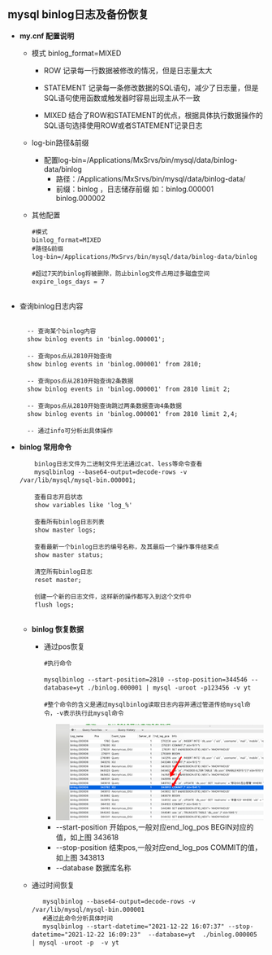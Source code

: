 ## mysql binlog日志及备份恢复

- **my.cnf 配置说明**
    - 模式 binlog_format=MIXED
      * ROW 
        记录每一行数据被修改的情况，但是日志量太大
        
      * STATEMENT
        记录每一条修改数据的SQL语句，减少了日志量，但是SQL语句使用函数或触发器时容易出现主从不一致
        
      * MIXED
        结合了ROW和STATEMENT的优点，根据具体执行数据操作的SQL语句选择使用ROW或者STATEMENT记录日志
      
    - log-bin路径&前缀
        * 配置log-bin=/Applications/MxSrvs/bin/mysql/data/binlog-data/binlog
          - 路径：/Applications/MxSrvs/bin/mysql/data/binlog-data/
          - 前缀：binlog ，日志储存前缀 如：binlog.000001 binlog.000002
        
    - 其他配置
      
        ```text
        #模式
        binlog_format=MIXED
        #路径&前缀
        log-bin=/Applications/MxSrvs/bin/mysql/data/binlog-data/binlog
          
        #超过7天的binlog将被删除，防止binlog文件占用过多磁盘空间
        expire_logs_days = 7
          
       ```
    
- 查询binlog日志内容

    ```mysql
        
      -- 查询某个binlog内容
      show binlog events in 'binlog.000001';
    
      -- 查询pos点从2810开始查询
      show binlog events in 'binlog.000001' from 2810;
    
      -- 查询pos点从2810开始查询2条数据
      show binlog events in 'binlog.000001' from 2810 limit 2;
    
      -- 查询pos点从2810开始查询跳过两条数据查询4条数据
      show binlog events in 'binlog.000001' from 2810 limit 2,4;
  
      -- 通过info可分析出具体操作  
    ```

- **binlog 常用命令**
  
    ```text
        binlog日志文件为二进制文件无法通过cat、less等命令查看
        mysqlbinlog --base64-output=decode-rows -v /var/lib/mysql/mysql-bin.000001;
        
        查看日志开启状态
        show variables like 'log_%'
        
        查看所有binlog日志列表 
        show master logs;
        
        查看最新一个binlog日志的编号名称，及其最后一个操作事件结束点
        show master status;
        
        清空所有binlog日志
        reset master;
  
        创建一个新的日志文件，这样新的操作都写入到这个文件中
        flush logs;
     
    ```
  
  - **binlog 恢复数据**
    - 通过pos恢复
      ```shell
      #执行命令
      
      mysqlbinlog --start-position=2810 --stop-position=344546 --database=yt ./binlog.000001 | mysql -uroot -p123456 -v yt
      
      #整个命令的含义是通过mysqlbinlog读取日志内容并通过管道传给mysql命令，-v表示执行此mysql命令
      
      ```
      - ![img.png](./.static/img.png)
      - --start-position 开始pos,一般对应end_log_pos BEGIN对应的值，如上图 343618
      - --stop-position 结束pos,一般对应end_log_pos COMMIT的值，如上图 343813
      - --database 数据库名称
    
  - 通过时间恢复
      ```shell
         mysqlbinlog --base64-output=decode-rows -v /var/lib/mysql/mysql-bin.000001
         #通过此命令分析具体时间 
         mysqlbinlog --start-datetime="2021-12-22 16:07:37" --stop-datetime="2021-12-22 16:09:23"  --database=yt  ./binlog.000005 | mysql -uroot -p  -v yt
      ```